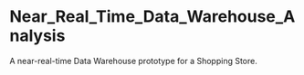 # Near_Real_Time_Data_Warehouse_Analysis
A near-real-time Data Warehouse prototype for a Shopping Store.
